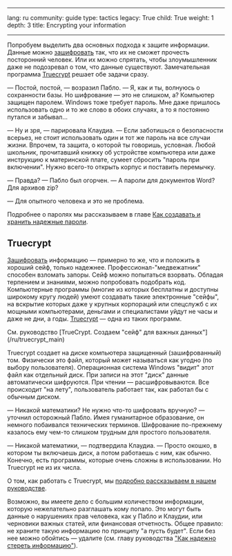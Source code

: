 

---

lang: ru
community: guide
type: tactics
legacy: True
child: True
weight: 1
depth: 3
title: Encrypting your information

---

Попробуем выделить два основных подхода к защите информации. Данные
можно [зашифровать](/ru/glossary#Encryption) так, что их не сможет прочесть посторонний человек. Или их можно спрятать, чтобы злоумышленник даже не подозревал о том,
что данные существуют. Замечательная программа [Truecrypt](/ru/glossary#TrueCrypt) решает обе задачи сразу.

— Постой, постой, — возразил Пабло. — Я, как и ты, волнуюсь о
сохранности базы. Но шифрование — это не слишком, а? Компьютер защищен
паролем. Windows тоже требует пароль. Мне даже пришлось использовать
одно и то же слово в обоих случаях, а то я постоянно путался и
забывал...

— Ну и зря, — парировала Клаудиа. — Если заботишься о безопасности
всерьез, не стоит использовать один и тот же пароль на все случаи
жизни. Впрочем, та защита, о которой ты говоришь, условная. Любой
школьник, прочитавший книжку об устройстве компьютера или даже
инструкцию к материнской плате, сумеет сбросить &quot;пароль при включении&quot;. Нужно всего-то открыть корпус и поставить перемычку.

— Правда? — Пабло был огорчен. — А пароли для документов Word? Для архивов zip?

— Для опытного человека и это не проблема. 

Подробнее о паролях мы рассказываем в главе [Как создавать и хранить надежные пароли](/ru/chapter-3).

## Truecrypt 

[Зашифровать](/ru/glossary#Encryption) информацию — примерно то же, что и положить в хороший сейф,
только надежнее. Профессионал-&quot;медвежатник&quot; способен взломать запоры.
Сейф можно попытаться взорвать. Обладая терпением и знаниями, можно
попробовать подобрать код. Компьютерные программы (многие из которых
бесплатны и доступны широкому кругу людей) умеют создавать такие
электронные &quot;сейфы&quot;, на вскрытие которых даже у крупных корпораций или
спецслужб с их мощными компьютерами, деньгами и специалистами уйдут не
часы и даже не дни, а годы. [Truecrypt](/ru/glossary#TrueCrypt) — одна из таких программ.

<div class=getstarted markdown=1>См. руководство [TrueCrypt. Создаем &quot;сейф&quot; для важных данных&quot;](/ru/truecrypt_main)</div>

Truecrypt создает на диске компьютера защищенный (зашифрованный)
том. Физически это файл, который может называться как угодно (по выбору
пользователя). Операционная система Windows &quot;видит&quot; этот файл как
отдельный диск. При записи на этот &quot;диск&quot; данные автоматически
шифруются. При чтении — расшифровываются. Все происходит &quot;на лету&quot;,
пользователь работает так, как работал бы с обычным диском.

— Никакой математики? Не нужно что-то шифровать вручную? — уточнил
осторожный Пабло. Имея гуманитарное образование, он немного побаивался
технических терминов. Шифрование по-прежнему казалось ему чем-то
слишком трудным для простого пользователя.

— Никакой математики, — подтвердила Клаудиа. — Просто окошко, в
котором ты включаешь диск, а потом работаешь с ним, как обычно.
Конечно, есть программы, которые очень сложны в использовании. Но
Truecrypt не из их числа.

О том, как работать с Truecrypt, мы [подробно рассказываем в нашем руководстве](/ru/truecrypt_main).

Возможно, вы имеете дело с большим количеством информации, которую
нежелательно разглашать кому попало. Это могут быть данные о нарушениях
прав человека, как у Пабло и Клаудии, или черновики важных статей, или
финансовая отчетность. Общее правило: не храните такую информацию по
принципу &quot;а пусть будет&quot;. Если без нее можно обойтись — удалите (см. главу руководства [&quot;Как надежно стереть информацию&quot;](/ru/chapter-6)).


